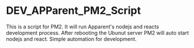 # DEV_APParent_PM2_Script

This is a script for PM2. It will run Apparent's nodejs and reacts development process. After rebooting the Ubunut server PM2 will auto start nodejs and react. Simple automation for development. 